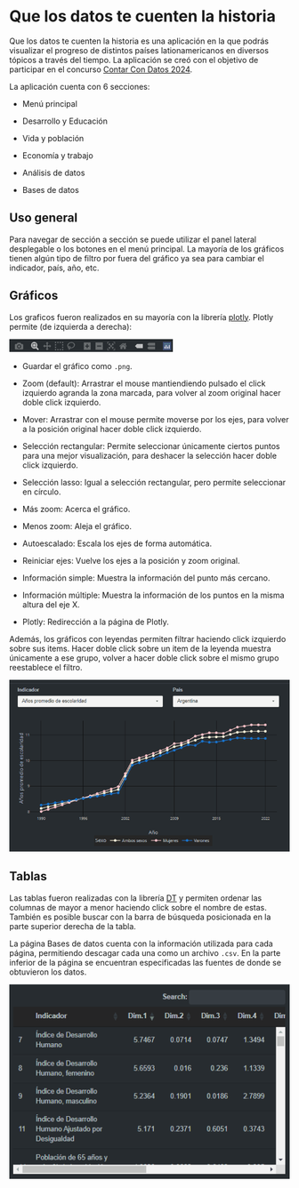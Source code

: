 # Que los datos te cuenten la historia

Que los datos te cuenten la historia es una aplicación en la que podrás visualizar el progreso de distintos países lationamericanos en diversos tópicos a través del tiempo. La aplicación se creó con el objetivo de participar en el concurso [Contar Con Datos 2024](https://udesa.edu.ar/contarcondatos).

La aplicación cuenta con 6 secciones: 

- Menú principal

- Desarrollo y Educación

- Vida y población

- Economía y trabajo

- Análisis de datos

- Bases de datos


## Uso general

Para navegar de sección a sección se puede utilizar el panel lateral desplegable o los botones en el menú principal. La mayoría de los gráficos tienen algún tipo de filtro por fuera del gráfico ya sea para cambiar el indicador, país, año, etc.

## Gráficos

Los graficos fueron realizados en su mayoría con la librería [plotly](https://plotly.com/r/). Plotly permite (de izquierda a derecha):

![](App/www/imgs/botones.png)


- Guardar el gráfico como `.png`.

- Zoom (default): Arrastrar el mouse mantiendiendo pulsado el click izquierdo agranda la zona marcada, para volver al zoom original hacer doble click izquierdo.

- Mover: Arrastrar con el mouse permite moverse por los ejes, para volver a la posición original hacer doble click izquierdo.

- Selección rectangular: Permite seleccionar únicamente ciertos puntos para una mejor visualización, para deshacer la selección hacer doble click izquierdo.

- Selección lasso: Igual a selección rectangular, pero permite seleccionar en círculo.

- Más zoom: Acerca el gráfico.

- Menos zoom: Aleja el gráfico.

- Autoescalado: Escala los ejes de forma automática.

- Reiniciar ejes: Vuelve los ejes a la posición y zoom original.

- Información simple: Muestra la información del punto más cercano.

- Información múltiple: Muestra la información de los puntos en la misma altura del eje X.

- Plotly: Redirección a la página de Plotly.

Además, los gráficos con leyendas permiten filtrar haciendo click izquierdo sobre sus items. Hacer doble click sobre un item de la leyenda muestra únicamente a ese grupo, volver a hacer doble click sobre el mismo grupo reestablece el filtro.

![](App/www/imgs/Animation.gif)

## Tablas

Las tablas fueron realizadas con la librería [DT](https://rstudio.github.io/DT/) y permiten ordenar las columnas de mayor a menor haciendo click sobre el nombre de estas. También es posible buscar con la barra de búsqueda posicionada en la parte superior derecha de la tabla.

La página Bases de datos cuenta con la información utilizada para cada página, permitiendo descagar cada una como un archivo `.csv`. En la parte inferior de la página se encuentran especificadas las fuentes de donde se obtuvieron los datos. 

![](App/www/imgs/tablas.gif)